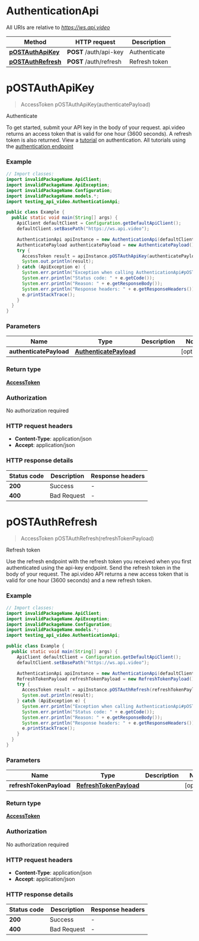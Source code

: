 # AuthenticationApi

All URIs are relative to *https://ws.api.video*

| Method | HTTP request | Description |
|------------- | ------------- | -------------|
| [**pOSTAuthApiKey**](AuthenticationApi.md#pOSTAuthApiKey) | **POST** /auth/api-key | Authenticate |
| [**pOSTAuthRefresh**](AuthenticationApi.md#pOSTAuthRefresh) | **POST** /auth/refresh | Refresh token |


<a name="pOSTAuthApiKey"></a>
# **pOSTAuthApiKey**
> AccessToken pOSTAuthApiKey(authenticatePayload)

Authenticate

To get started, submit your API key in the body of your request. api.video returns an access token that is valid for one hour (3600 seconds). A refresh token is also returned. View a [tutorial](https://api.video/blog/tutorials/authentication-tutorial) on authentication. All tutorials using the [authentication endpoint](https://api.video/blog/endpoints/authenticate)

### Example
```java
// Import classes:
import invalidPackageName.ApiClient;
import invalidPackageName.ApiException;
import invalidPackageName.Configuration;
import invalidPackageName.models.*;
import testing_api_video.AuthenticationApi;

public class Example {
  public static void main(String[] args) {
    ApiClient defaultClient = Configuration.getDefaultApiClient();
    defaultClient.setBasePath("https://ws.api.video");

    AuthenticationApi apiInstance = new AuthenticationApi(defaultClient);
    AuthenticatePayload authenticatePayload = new AuthenticatePayload(); // AuthenticatePayload | 
    try {
      AccessToken result = apiInstance.pOSTAuthApiKey(authenticatePayload);
      System.out.println(result);
    } catch (ApiException e) {
      System.err.println("Exception when calling AuthenticationApi#pOSTAuthApiKey");
      System.err.println("Status code: " + e.getCode());
      System.err.println("Reason: " + e.getResponseBody());
      System.err.println("Response headers: " + e.getResponseHeaders());
      e.printStackTrace();
    }
  }
}
```

### Parameters

| Name | Type | Description  | Notes |
|------------- | ------------- | ------------- | -------------|
| **authenticatePayload** | [**AuthenticatePayload**](AuthenticatePayload.md)|  | [optional] |

### Return type

[**AccessToken**](AccessToken.md)

### Authorization

No authorization required

### HTTP request headers

 - **Content-Type**: application/json
 - **Accept**: application/json

### HTTP response details
| Status code | Description | Response headers |
|-------------|-------------|------------------|
| **200** | Success |  -  |
| **400** | Bad Request |  -  |

<a name="pOSTAuthRefresh"></a>
# **pOSTAuthRefresh**
> AccessToken pOSTAuthRefresh(refreshTokenPayload)

Refresh token

Use the refresh endpoint with the refresh token you received when you first authenticated using the api-key endpoint. Send the refresh token in the body of your request. The api.video API returns a new access token that is valid for one hour (3600 seconds) and a new refresh token.  

### Example
```java
// Import classes:
import invalidPackageName.ApiClient;
import invalidPackageName.ApiException;
import invalidPackageName.Configuration;
import invalidPackageName.models.*;
import testing_api_video.AuthenticationApi;

public class Example {
  public static void main(String[] args) {
    ApiClient defaultClient = Configuration.getDefaultApiClient();
    defaultClient.setBasePath("https://ws.api.video");

    AuthenticationApi apiInstance = new AuthenticationApi(defaultClient);
    RefreshTokenPayload refreshTokenPayload = new RefreshTokenPayload(); // RefreshTokenPayload | 
    try {
      AccessToken result = apiInstance.pOSTAuthRefresh(refreshTokenPayload);
      System.out.println(result);
    } catch (ApiException e) {
      System.err.println("Exception when calling AuthenticationApi#pOSTAuthRefresh");
      System.err.println("Status code: " + e.getCode());
      System.err.println("Reason: " + e.getResponseBody());
      System.err.println("Response headers: " + e.getResponseHeaders());
      e.printStackTrace();
    }
  }
}
```

### Parameters

| Name | Type | Description  | Notes |
|------------- | ------------- | ------------- | -------------|
| **refreshTokenPayload** | [**RefreshTokenPayload**](RefreshTokenPayload.md)|  | [optional] |

### Return type

[**AccessToken**](AccessToken.md)

### Authorization

No authorization required

### HTTP request headers

 - **Content-Type**: application/json
 - **Accept**: application/json

### HTTP response details
| Status code | Description | Response headers |
|-------------|-------------|------------------|
| **200** | Success |  -  |
| **400** | Bad Request |  -  |

